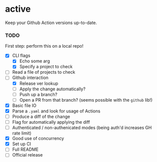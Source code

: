 # active

Keep your Github Action versions up-to-date.

### TODO

First step: perform this on a local repo!

- [x] CLI flags
  - [x] Echo some arg
  - [x] Specify a project to check
- [ ] Read a file of projects to check
- [ ] Github interaction
  - [x] Release ver lookup
  - [ ] Apply the change automatically?
  - [ ] Push up a branch?
  - [ ] Open a PR from that branch? (seems possible with the `github` lib!)
- [x] Basic file IO
- [x] Parse a `.yaml` and look for usage of Actions
- [ ] Produce a diff of the change
- [ ] Flag for automatically applying the diff
- [ ] Authenticated / non-authenicated modes (being auth'd increases GH rate limit)
- [x] Good use of concurrency
- [x] Set up CI
- [ ] Full README
- [ ] Official release
